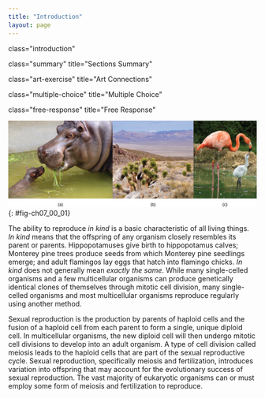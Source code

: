 ```yaml
---
title: "Introduction"
layout: page
---
```



<cnx-pi data-type="cnx.flag.introduction"> class="introduction" </cnx-pi>

<cnx-pi data-type="cnx.eoc">class="summary" title="Sections Summary"</cnx-pi>

<cnx-pi data-type="cnx.eoc">class="art-exercise" title="Art Connections"</cnx-pi>

<cnx-pi data-type="cnx.eoc">class="multiple-choice" title="Multiple Choice"</cnx-pi>

<cnx-pi data-type="cnx.eoc">class="free-response" title="Free Response"</cnx-pi>

 ![Three images are shown. Part a shows a mother and baby hippopotamus. In part b, mature Joshua trees are pictured next to saplings. In part c, a mother and baby flamingo are shown.](../resources/Figure_07_00_01abc.jpg "Each of us, like these other large multicellular organisms, begins life as a fertilized egg. After trillions of cell divisions, each of us develops into a complex, multicellular organism. (credit a:  modification of work by Frank Wouters; credit b: modification of work by Ken Cole, USGS; credit c: modification of work by Martin Pettitt)"){: #fig-ch07_00_01}

The ability to reproduce <em>in kind </em>is a basic characteristic of all living things. *In kind* means that the offspring of any organism closely resembles its parent or parents. Hippopotamuses give birth to hippopotamus calves; Monterey pine trees produce seeds from which Monterey pine seedlings emerge; and adult flamingos lay eggs that hatch into flamingo chicks. *In kind* does not generally mean *exactly the same*. While many single-celled organisms and a few multicellular organisms can produce genetically identical clones of themselves through mitotic cell division, many single-celled organisms and most multicellular organisms reproduce regularly using another method.

Sexual reproduction is the production by parents of haploid cells and the fusion of a haploid cell from each parent to form a single, unique diploid cell. In multicellular organisms, the new diploid cell will then undergo mitotic cell divisions to develop into an adult organism. A type of cell division called meiosis leads to the haploid cells that are part of the sexual reproductive cycle. Sexual reproduction, specifically meiosis and fertilization, introduces variation into offspring that may account for the evolutionary success of sexual reproduction. The vast majority of eukaryotic organisms can or must employ some form of meiosis and fertilization to reproduce.

